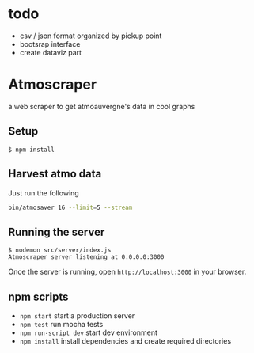 # todo

- csv / json format organized by pickup point
- bootsrap interface
- create dataviz part


# Atmoscraper
a web scraper to get atmoauvergne's data in cool graphs


## Setup

    $ npm install

## Harvest atmo data

Just run the following

``` bash
bin/atmosaver 16 --limit=5 --stream
```

## Running the server

    $ nodemon src/server/index.js
    Atmoscraper server listening at 0.0.0.0:3000

Once the server is running, open `http://localhost:3000` in your browser.

## npm scripts

* `npm start` start a production server
* `npm test` run mocha tests
* `npm run-script dev` start dev environment
* `npm install` install dependencies and create required directories